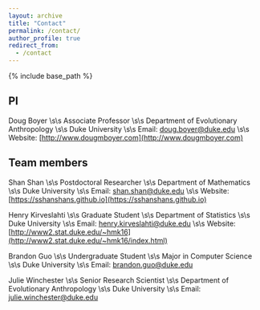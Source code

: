 ```yaml
---
layout: archive
title: "Contact"
permalink: /contact/
author_profile: true
redirect_from:
  - /contact
---
```


{% include base_path %}

## PI 
Doug Boyer \s\s
Associate Professor \s\s
Department of Evolutionary Anthropology \s\s
Duke University \s\s
Email: [doug.boyer@duke.edu](mailto:doug.boyer@duke.edu) \s\s
Website: [http://www.dougmboyer.com](http://www.dougmboyer.com) 

## Team members
Shan Shan \s\s
Postdoctoral Researcher \s\s
Department of Mathematics \s\s
Duke University \s\s
Email: [shan.shan@duke.edu](mailto:shan.shan@duke.edu) \s\s
Website: [https://sshanshans.github.io](https://sshanshans.github.io) 

Henry Kirveslahti \s\s
Graduate Student \s\s
Department of Statistics \s\s
Duke University \s\s
Email: [henry.kirveslahti@duke.edu](mailto:henry.kirveslahti@duke.edu) \s\s
Website: [http://www2.stat.duke.edu/~hmk16](http://www2.stat.duke.edu/~hmk16/index.html)

Brandon Guo \s\s
Undergraduate Student \s\s
Major in Computer Science \s\s
Duke University \s\s
Email: [brandon.guo@duke.edu](mailto:brandon.guo@duke.edu)

Julie Winchester \s\s
Senior Research Scientist \s\s
Department of Evolutionary Anthropology \s\s
Duke University \s\s
Email: [julie.winchester@duke.edu](mailto:julie.winchester@duke.edu)


